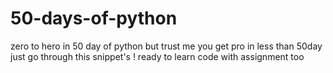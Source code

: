 # 50-days-of-python
zero to hero in 50 day of python but trust me you get pro in less than 50day just go through this snippet's !
ready to learn code with assignment too
